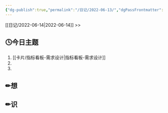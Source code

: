 ```yaml
---
{"dg-publish":true,"permalink":"/日记/2022-06-13/","dgPassFrontmatter":true}
---
```


 [[日记/2022-06-14\|2022-06-14]] >>
## 🕓今日主题
1. [[卡片/指标看板-需求设计\|指标看板-需求设计]]
2. 
3. 

## ✏想

## ✏识